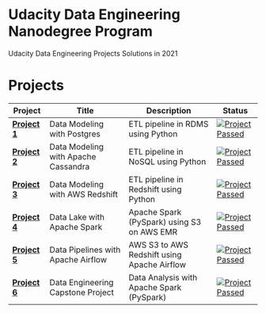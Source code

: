 # Udacity Data Engineering Nanodegree Program

Udacity Data Engineering Projects Solutions in 2021

# Projects

Project | Title | Description | Status
------------ | ------------- | ------------- | -------------
**[Project 1](Project%201%20-%20Data%20Modeling%20with%20Postgres)** | Data Modeling with Postgres | ETL pipeline in RDMS using Python | [![Project Passed](https://img.shields.io/badge/project-passed-success.svg)](https://img.shields.io/badge/project-passed-success.svg)
**[Project 2](Project%202%20-%20Data%20Modeling%20with%20Apache%20Cassandra)** | Data Modeling with Apache Cassandra | ETL pipeline in NoSQL using Python | [![Project Passed](https://img.shields.io/badge/project-passed-success.svg)](https://img.shields.io/badge/project-passed-success.svg)
**[Project 3](Project%203%20-%20Data%20Modeling%20with%20Amazon%20Redshift)** | Data Modeling with AWS Redshift | ETL pipeline in Redshift using Python | [![Project Passed](https://img.shields.io/badge/project-passed-success.svg)](https://img.shields.io/badge/project-passed-success.svg)
**[Project 4](Project%204%20-%20Data%20Lake%20with%20Apache%20Spark)** | Data Lake with Apache Spark | Apache Spark (PySpark) using S3 on AWS EMR | [![Project Passed](https://img.shields.io/badge/project-passed-success.svg)](https://img.shields.io/badge/project-passed-success.svg)
**[Project 5](Project%205%20-%20Data%20Pipelines%20with%20Airflow)** | Data Pipelines with Apache Airflow | AWS S3 to AWS Redshift using Apache Airflow | [![Project Passed](https://img.shields.io/badge/project-passed-success.svg)](https://img.shields.io/badge/project-passed-success.svg)
**[Project 6](Project%206%20-%20Capstone%20Project)** | Data Engineering Capstone Project | Data Analysis with Apache Spark (PySpark) | [![Project Passed](https://img.shields.io/badge/project-passed-success.svg)](https://img.shields.io/badge/project-passed-success.svg)

